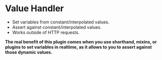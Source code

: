 # Value Handler

* Set variables from constant/interpolated values.
* Assert against constant/interpolated values.
* Works outside of HTTP requests.

**The real benefit of this plugin comes when you use shorthand, mixins, or plugins to set variables in realtime, as it allows to you to assert against those dynamic values.**
